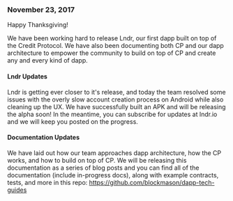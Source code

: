 ### November 23, 2017

Happy Thanksgiving!

We have been working hard to release Lndr, our first dapp built on top of the Credit Protocol. We have also been documenting both CP and our dapp architecture to empower the community to build on top of CP and create any and every kind of dapp.

#### Lndr Updates

Lndr is getting ever closer to it's release, and today the team resolved some issues with the overly slow account creation process on Android while also cleaning up the UX. We have successfully built an APK and will be releasing the alpha soon! In the meantime, you can subscribe for updates at lndr.io and we will keep you posted on the progress.

#### Documentation Updates

We have laid out how our team approaches dapp architecture, how the CP works, and how to build on top of CP. We will be releasing this documentation as a series of blog posts and you can find all of the documentation (include in-progress docs), along with example contracts, tests, and more in this repo: https://github.com/blockmason/dapp-tech-guides
